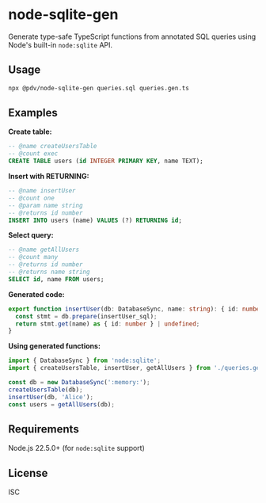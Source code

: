 # node-sqlite-gen

Generate type-safe TypeScript functions from annotated SQL queries using Node's built-in `node:sqlite` API.

## Usage

```bash
npx @pdv/node-sqlite-gen queries.sql queries.gen.ts
```

## Examples

**Create table:**
```sql
-- @name createUsersTable
-- @count exec
CREATE TABLE users (id INTEGER PRIMARY KEY, name TEXT);
```

**Insert with RETURNING:**
```sql
-- @name insertUser
-- @count one
-- @param name string
-- @returns id number
INSERT INTO users (name) VALUES (?) RETURNING id;
```

**Select query:**
```sql
-- @name getAllUsers
-- @count many
-- @returns id number
-- @returns name string
SELECT id, name FROM users;
```

**Generated code:**
```typescript
export function insertUser(db: DatabaseSync, name: string): { id: number } | undefined {
  const stmt = db.prepare(insertUser_sql);
  return stmt.get(name) as { id: number } | undefined;
}
```

**Using generated functions:**
```typescript
import { DatabaseSync } from 'node:sqlite';
import { createUsersTable, insertUser, getAllUsers } from './queries.gen.js';

const db = new DatabaseSync(':memory:');
createUsersTable(db);
insertUser(db, 'Alice');
const users = getAllUsers(db);
```

## Requirements

Node.js 22.5.0+ (for `node:sqlite` support)

## License

ISC
